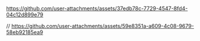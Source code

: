 
https://github.com/user-attachments/assets/37edb78c-7729-4547-8fd4-04c12d899e79




// https://github.com/user-attachments/assets/59e8351a-a609-4c08-9679-58eb92185ea9

